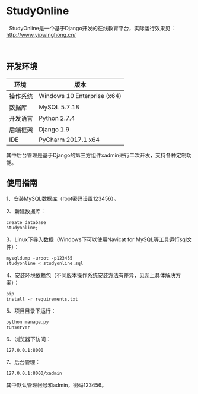 # StudyOnline
 
 StudyOnline是一个基于Django开发的在线教育平台，实际运行效果见：http://www.yipwinghong.cn/
 

 
## 开发环境
环境 | 版本
---|---
操作系统 | Windows 10 Enterprise (x64)
数据库 | MySQL 5.7.18
开发语言 | Python 2.7.4
后端框架 | Django 1.9
IDE | PyCharm 2017.1 x64

 其中后台管理是基于Django的第三方组件xadmin进行二次开发，支持各种定制功能。
 
 
 
## 使用指南
 1、安装MySQL数据库（root密码设置123456）。

 2、新建数据库：<pre><code>create database studyonline;</code></pre>

 3、Linux下导入数据（Windows下可以使用Navicat for MySQL等工具运行sql文件）：<pre><code>mysqldump -uroot -p123455 studyonline < studyonline.sql
</code></pre>

 4、安装环境依赖包（不同版本操作系统安装方法有差异，见网上具体解决方案）：<pre><code>pip install -r requirements.txt</code></pre>

 5、项目目录下运行：<pre><code>python manage.py runserver</code></pre>

 6、浏览器下访问：<pre><code>127.0.0.1:8000</code></pre>

 7、后台管理：<pre><code>127.0.0.1:8000/xadmin</code></pre>
 其中默认管理帐号和admin，密码123456。

